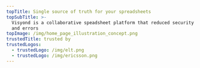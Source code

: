 ```yaml
---
topTitle: Single source of truth for your spreadsheets
topSubTitle: >-
  Visyond is a collaborative speadsheet platform that reduced security threats
  and errors
topImage: /img/home_page_illustration_concept.png
trustedTitle: trusted by
trustedLogos:
  - trustedLogo: /img/elt.png
  - trustedLogo: /img/ericsson.png
---
```


